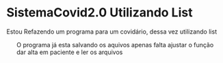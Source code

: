 # SistemaCovid2.0 Utilizando List

Estou Refazendo um programa para um covidário, dessa vez utilizando list

<ul>
  O programa já esta salvando os aquivos
  apenas falta ajustar o função dar alta em paciente e ler os arquivos
  </ul>
